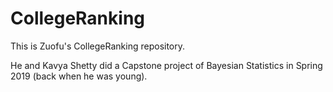 # CollegeRanking

This is Zuofu's CollegeRanking repository. 

He and Kavya Shetty did a Capstone project of Bayesian Statistics in Spring 2019 (back when he was young).
